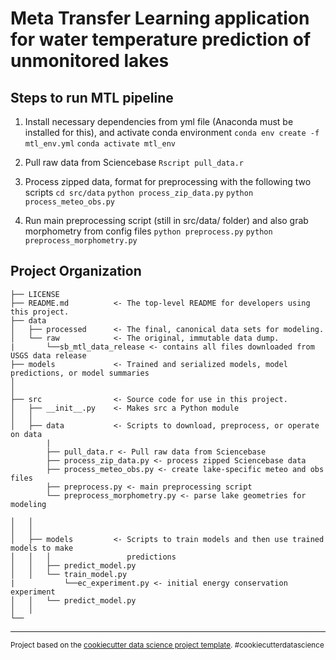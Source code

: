 Meta Transfer Learning application for water temperature prediction of unmonitored lakes
==============================




Steps to run MTL pipeline
------------

1. Install necessary dependencies from yml file (Anaconda must be installed for this), and activate conda environment
`conda env create -f mtl_env.yml`
`conda activate mtl_env`

2. Pull raw data from Sciencebase
`Rscript pull_data.r`


3. Process zipped data, format for preprocessing with the following two scripts
`cd src/data`
`python process_zip_data.py`
`python process_meteo_obs.py`

4. Run main preprocessing script (still in src/data/ folder) and also grab morphometry from config files
`python preprocess.py`
`python preprocess_morphometry.py`







Project Organization
------------

    ├── LICENSE
    ├── README.md          <- The top-level README for developers using this project.
    ├── data
    │   ├── processed      <- The final, canonical data sets for modeling.
    │   └── raw            <- The original, immutable data dump.
    |       └──sb_mtl_data_release <- contains all files downloaded from USGS data release
    ├── models             <- Trained and serialized models, model predictions, or model summaries
    │
    │
    ├── src                <- Source code for use in this project.
    │   ├── __init__.py    <- Makes src a Python module
    │   │
    │   ├── data           <- Scripts to download, preprocess, or operate on data
            |
            ├── pull_data.r <- Pull raw data from Sciencebase
            ├── process_zip_data.py <- process zipped Sciencebase data
            ├── process_meteo_obs.py <- create lake-specific meteo and obs files
            ├── preprocess.py <- main preprocessing script
            └── preprocess_morphometry.py <- parse lake geometries for modeling
    
    │   │
    │   │
    │   ├── models         <- Scripts to train models and then use trained models to make
    │   │   │                 predictions
    │   │   ├── predict_model.py
    │   │   └── train_model.py
    |           └──ec_experiment.py <- initial energy conservation experiment
    │   │   └── predict_model.py
    │   │
    └──


--------

<p><small>Project based on the <a target="_blank" href="https://drivendata.github.io/cookiecutter-data-science/">cookiecutter data science project template</a>. #cookiecutterdatascience</small></p>
